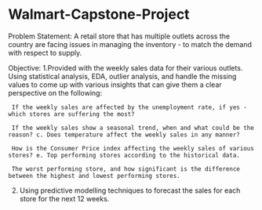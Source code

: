 # Walmart-Capstone-Project

Problem Statement: A retail store that has multiple outlets across the country are facing issues in managing the inventory - to match the demand with respect to supply.

Objective:
1.Provided with the weekly sales data for their various outlets. Using statistical analysis, EDA, outlier analysis, and handle the missing values to come up with various insights that can give them a clear perspective on the following: 

     If the weekly sales are affected by the unemployment rate, if yes - which stores are suffering the most? 
     
     If the weekly sales show a seasonal trend, when and what could be the reason? c. Does temperature affect the weekly sales in any manner? 
     
     How is the Consumer Price index affecting the weekly sales of various stores? e. Top performing stores according to the historical data. 
     
     The worst performing store, and how significant is the difference between the highest and lowest performing stores. 
     
2. Using predictive modelling techniques to forecast the sales for each store for the next 12 weeks.

